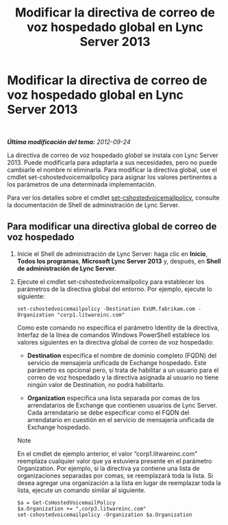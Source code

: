 ﻿---
title: Modificar la directiva de correo de voz hospedado global en Lync Server 2013
TOCTitle: Modificar la directiva de correo de voz hospedado global en Lync Server 2013
ms:assetid: f059b3ce-a7d8-4ea9-b10b-0052222ec2ce
ms:mtpsurl: https://technet.microsoft.com/es-es/library/Gg412994(v=OCS.15)
ms:contentKeyID: 48277111
ms.date: 01/07/2017
mtps_version: v=OCS.15
ms.translationtype: HT
---

# Modificar la directiva de correo de voz hospedado global en Lync Server 2013

 

_**Última modificación del tema:** 2012-09-24_

La directiva de correo de voz hospedado *global* se instala con Lync Server 2013. Puede modificarla para adaptarla a sus necesidades, pero no puede cambiarle el nombre ni eliminarla. Para modificar la directiva global, use el cmdlet set-cshostedvoicemailpolicy para asignar los valores pertinentes a los parámetros de una determinada implementación.

Para ver los detalles sobre el cmdlet [set-cshostedvoicemailpolicy](https://docs.microsoft.com/en-us/powershell/module/skype/Set-CsHostedVoicemailPolicy), consulte la documentación de Shell de administración de Lync Server.

## Para modificar una directiva global de correo de voz hospedado

1.  Inicie el Shell de administración de Lync Server: haga clic en **Inicio**, **Todos los programas**, **Microsoft Lync Server 2013** y, después, en **Shell de administración de Lync Server**.

2.  Ejecute el cmdlet set-cshostedvoicemailpolicy para establecer los parámetros de la directiva global del entorno. Por ejemplo, ejecute lo siguiente:
    
        set-cshostedvoicemailpolicy -Destination ExUM.fabrikam.com -Organization "corp1.litwareinc.com"
    
    Como este comando no especifica el parámetro Identity de la directiva, Interfaz de la línea de comandos Windows PowerShell establece los valores siguientes en la directiva global de correo de voz hospedado:
    
      - **Destination** especifica el nombre de dominio completo (FQDN) del servicio de mensajería unificada de Exchange hospedado. Este parámetro es opcional pero, si trata de habilitar a un usuario para el correo de voz hospedado y la directiva asignada al usuario no tiene ningún valor de Destination, no podrá habilitarlo.
    
      - **Organization** especifica una lista separada por comas de los arrendatarios de Exchange que contienen usuarios de Lync Server. Cada arrendatario se debe especificar como el FQDN del arrendatario en cuestión en el servicio de mensajería unificada de Exchange hospedado.
    

    > [!NOTE]
    > En el cmdlet de ejemplo anterior, el valor “corp1.litwareinc.com” reemplaza cualquier valor que ya estuviera presente en el parámetro Organization. Por ejemplo, si la directiva ya contiene una lista de organizaciones separadas por comas, se reemplazará toda la lista. Si desea agregar una organización a la lista en lugar de reemplazar toda la lista, ejecute un comando similar al siguiente.

    
        $a = Get-CsHostedVoicemailPolicy
        $a.Organization += ",corp3.litwareinc.com"
        set-cshostedvoicemailpolicy -Organization $a.Organization

